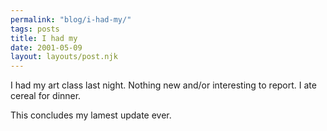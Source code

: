 ```yaml
---
permalink: "blog/i-had-my/"
tags: posts
title: I had my
date: 2001-05-09
layout: layouts/post.njk
---
```


I had my art class last night. Nothing new and/or interesting to report. I ate cereal for dinner. 

This concludes my lamest update ever.